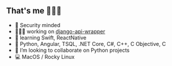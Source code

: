 ## That's me 🙋🏻‍♂️
- 🔐 Security minded
- 👨🏻‍💻 working on [django-api-wrapper](https://github.com/its-development/django-api-wrapper)
- 🌱 learning Swift, ReactNative
- 💪 Python, Angular, TSQL, .NET Core, C#, C++, C Objective, C
- 👯 I’m looking to collaborate on Python projects
- 💻 MacOS / Rocky Linux
